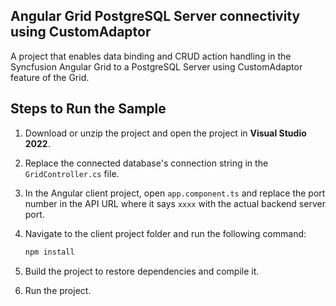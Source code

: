 ## Angular Grid PostgreSQL Server connectivity using CustomAdaptor

A project that enables data binding and CRUD action handling in the Syncfusion Angular Grid to a PostgreSQL Server using CustomAdaptor feature of the Grid.

## Steps to Run the Sample

1. Download or unzip the project and open the project in **Visual Studio 2022**.

2. Replace the connected database's connection string in the `GridController.cs` file.

3. In the Angular client project, open `app.component.ts` and replace the port number in the API URL where it says `xxxx` with the actual backend server port.

4. Navigate to the client project folder and run the following command:

   ```bash
   npm install
   ```
5. Build the project to restore dependencies and compile it.

6. Run the project.
